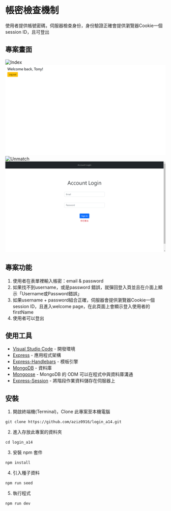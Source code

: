 # 帳密檢查機制
使用者提供帳號密碼，伺服器檢查身份，身份驗證正確會提供瀏覽器Cookie一個session ID，且可登出

## 專案畫面
![Index](https://github.com/aziz0916/login_a14/blob/main/public/images/index.png)
![Match](https://github.com/aziz0916/login_a14/blob/main/public/images/match.png)
![Unmatch](https://github.com/aziz0916/login_a14/blob/main/public/images/unmatch.png)
![Logout](https://github.com/aziz0916/login_a14/blob/main/public/images/logout.png)

## 專案功能
1. 使用者在表單裡輸入帳密：email & password
2. 如果找不到username，或是password 錯誤，就彈回登入頁並且在介面上顯示「Username或Password錯誤」
3. 如果username + password組合正確，伺服器會提供瀏覽器Cookie一個session ID，且進入welcome page，在此頁面上會顯示登入使用者的firstName
4. 使用者可以登出

## 使用工具
- [Visual Studio Code](https://visualstudio.microsoft.com/zh-hant/) - 開發環境
- [Express](https://www.npmjs.com/package/express) - 應用程式架構
- [Express-Handlebars](https://www.npmjs.com/package/express-handlebars) - 模板引擎
- [MongoDB](https://www.mongodb.com/) - 資料庫
- [Mongoose](https://www.npmjs.com/package/mongoose) - MongoDB 的 ODM 可以在程式中與資料庫溝通
- [Express-Session](https://www.npmjs.com/package/express-session) - 將階段作業資料儲存在伺服器上

## 安裝
1. 開啟終端機(Terminal)，Clone 此專案至本機電腦

```
git clone https://github.com/aziz0916/login_a14.git
```
2. 進入存放此專案的資料夾

```
cd login_a14
```
3. 安裝 npm 套件

```
npm install
```
4. 引入種子資料

```
npm run seed
```
5. 執行程式

```
npm run dev
```
